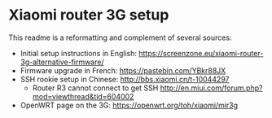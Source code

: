 # Xiaomi router 3G setup
This readme is a reformatting and complement of several sources:
* Initial setup instructions in English: https://screenzone.eu/xiaomi-router-3g-alternative-firmware/
* Firmware upgrade in French: https://pastebin.com/YBkr88JX
* SSH rookie setup in Chinese: http://bbs.xiaomi.cn/t-10044297
   * Router R3 cannot connect to get SSH http://en.miui.com/forum.php?mod=viewthread&tid=604002 
* OpenWRT page on the 3G: https://openwrt.org/toh/xiaomi/mir3g
